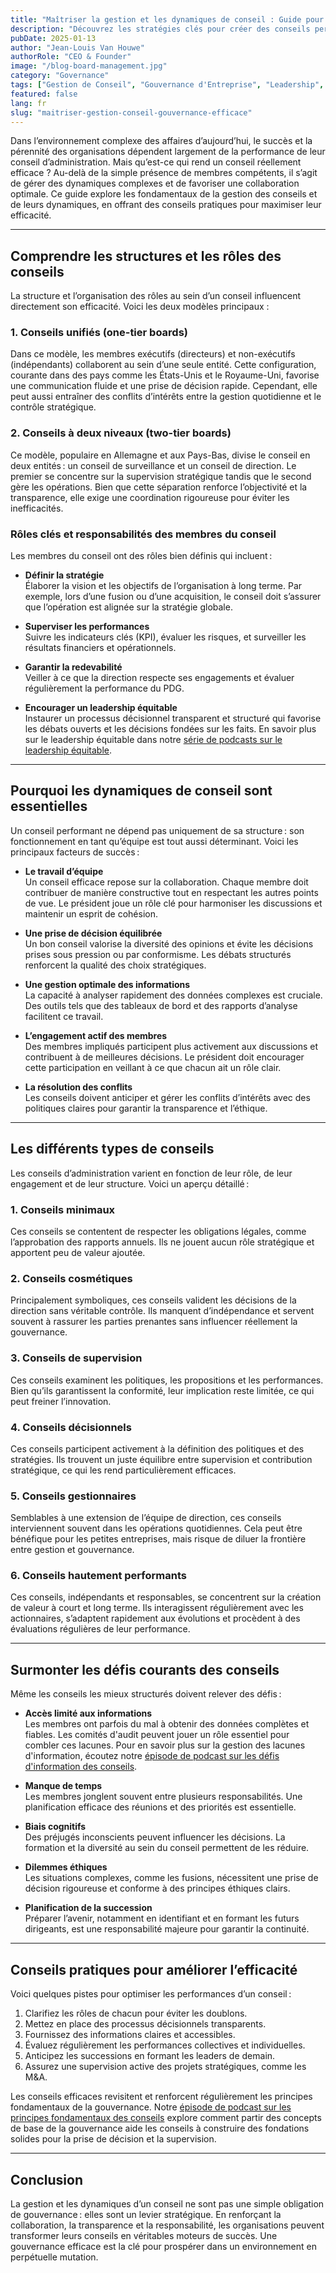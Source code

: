 ```yaml
---
title: "Maîtriser la gestion et les dynamiques de conseil : Guide pour une gouvernance efficace"
description: "Découvrez les stratégies clés pour créer des conseils performants, comprendre leurs dynamiques et renforcer une gouvernance efficace pour garantir la croissance durable des organisations."
pubDate: 2025-01-13
author: "Jean-Louis Van Houwe"
authorRole: "CEO & Founder"
image: "/blog-board-management.jpg"
category: "Governance"
tags: ["Gestion de Conseil", "Gouvernance d'Entreprise", "Leadership", "Stratégie"]
featured: false
lang: fr
slug: "maitriser-gestion-conseil-gouvernance-efficace"
---
```


Dans l’environnement complexe des affaires d’aujourd’hui, le succès et la pérennité des organisations dépendent largement de la performance de leur conseil d’administration. Mais qu’est-ce qui rend un conseil réellement efficace ? Au-delà de la simple présence de membres compétents, il s’agit de gérer des dynamiques complexes et de favoriser une collaboration optimale. Ce guide explore les fondamentaux de la gestion des conseils et de leurs dynamiques, en offrant des conseils pratiques pour maximiser leur efficacité.

---

## Comprendre les structures et les rôles des conseils

La structure et l’organisation des rôles au sein d’un conseil influencent directement son efficacité. Voici les deux modèles principaux :

### 1. **Conseils unifiés (one-tier boards)**  
Dans ce modèle, les membres exécutifs (directeurs) et non-exécutifs (indépendants) collaborent au sein d’une seule entité. Cette configuration, courante dans des pays comme les États-Unis et le Royaume-Uni, favorise une communication fluide et une prise de décision rapide. Cependant, elle peut aussi entraîner des conflits d’intérêts entre la gestion quotidienne et le contrôle stratégique.

### 2. **Conseils à deux niveaux (two-tier boards)**  
Ce modèle, populaire en Allemagne et aux Pays-Bas, divise le conseil en deux entités : un conseil de surveillance et un conseil de direction. Le premier se concentre sur la supervision stratégique tandis que le second gère les opérations. Bien que cette séparation renforce l’objectivité et la transparence, elle exige une coordination rigoureuse pour éviter les inefficacités.

### Rôles clés et responsabilités des membres du conseil

Les membres du conseil ont des rôles bien définis qui incluent :

- **Définir la stratégie**  
  Élaborer la vision et les objectifs de l’organisation à long terme. Par exemple, lors d’une fusion ou d’une acquisition, le conseil doit s’assurer que l’opération est alignée sur la stratégie globale.

- **Superviser les performances**  
  Suivre les indicateurs clés (KPI), évaluer les risques, et surveiller les résultats financiers et opérationnels.

- **Garantir la redevabilité**  
  Veiller à ce que la direction respecte ses engagements et évaluer régulièrement la performance du PDG.

- **Encourager un leadership équitable**  
  Instaurer un processus décisionnel transparent et structuré qui favorise les débats ouverts et les décisions fondées sur les faits. En savoir plus sur le leadership équitable dans notre [série de podcasts sur le leadership équitable](/podcast/leading-with-fairness-unlocking-the-power-of-fair-process-leadership).


---

## Pourquoi les dynamiques de conseil sont essentielles

Un conseil performant ne dépend pas uniquement de sa structure : son fonctionnement en tant qu’équipe est tout aussi déterminant. Voici les principaux facteurs de succès :

- **Le travail d’équipe**  
  Un conseil efficace repose sur la collaboration. Chaque membre doit contribuer de manière constructive tout en respectant les autres points de vue. Le président joue un rôle clé pour harmoniser les discussions et maintenir un esprit de cohésion.

- **Une prise de décision équilibrée**  
  Un bon conseil valorise la diversité des opinions et évite les décisions prises sous pression ou par conformisme. Les débats structurés renforcent la qualité des choix stratégiques.

- **Une gestion optimale des informations**  
  La capacité à analyser rapidement des données complexes est cruciale. Des outils tels que des tableaux de bord et des rapports d’analyse facilitent ce travail.

- **L’engagement actif des membres**  
  Des membres impliqués participent plus activement aux discussions et contribuent à de meilleures décisions. Le président doit encourager cette participation en veillant à ce que chacun ait un rôle clair.

- **La résolution des conflits**  
  Les conseils doivent anticiper et gérer les conflits d’intérêts avec des politiques claires pour garantir la transparence et l’éthique.

---

## Les différents types de conseils

Les conseils d’administration varient en fonction de leur rôle, de leur engagement et de leur structure. Voici un aperçu détaillé :

### 1. **Conseils minimaux**  
Ces conseils se contentent de respecter les obligations légales, comme l’approbation des rapports annuels. Ils ne jouent aucun rôle stratégique et apportent peu de valeur ajoutée.

### 2. **Conseils cosmétiques**  
Principalement symboliques, ces conseils valident les décisions de la direction sans véritable contrôle. Ils manquent d’indépendance et servent souvent à rassurer les parties prenantes sans influencer réellement la gouvernance.

### 3. **Conseils de supervision**  
Ces conseils examinent les politiques, les propositions et les performances. Bien qu’ils garantissent la conformité, leur implication reste limitée, ce qui peut freiner l’innovation.

### 4. **Conseils décisionnels**  
Ces conseils participent activement à la définition des politiques et des stratégies. Ils trouvent un juste équilibre entre supervision et contribution stratégique, ce qui les rend particulièrement efficaces.

### 5. **Conseils gestionnaires**  
Semblables à une extension de l’équipe de direction, ces conseils interviennent souvent dans les opérations quotidiennes. Cela peut être bénéfique pour les petites entreprises, mais risque de diluer la frontière entre gestion et gouvernance.

### 6. **Conseils hautement performants**  
Ces conseils, indépendants et responsables, se concentrent sur la création de valeur à court et long terme. Ils interagissent régulièrement avec les actionnaires, s’adaptent rapidement aux évolutions et procèdent à des évaluations régulières de leur performance.


---

## Surmonter les défis courants des conseils

Même les conseils les mieux structurés doivent relever des défis :

- **Accès limité aux informations**  
  Les membres ont parfois du mal à obtenir des données complètes et fiables. Les comités d'audit peuvent jouer un rôle essentiel pour combler ces lacunes. Pour en savoir plus sur la gestion des lacunes d'information, écoutez notre [épisode de podcast sur les défis d'information des conseils](/podcast/bridging-the-information-gap-enhancing-corporate-governance).

- **Manque de temps**  
  Les membres jonglent souvent entre plusieurs responsabilités. Une planification efficace des réunions et des priorités est essentielle.

- **Biais cognitifs**  
  Des préjugés inconscients peuvent influencer les décisions. La formation et la diversité au sein du conseil permettent de les réduire.

- **Dilemmes éthiques**  
  Les situations complexes, comme les fusions, nécessitent une prise de décision rigoureuse et conforme à des principes éthiques clairs.

- **Planification de la succession**  
  Préparer l’avenir, notamment en identifiant et en formant les futurs dirigeants, est une responsabilité majeure pour garantir la continuité.
  

---

## Conseils pratiques pour améliorer l’efficacité

Voici quelques pistes pour optimiser les performances d’un conseil :

1. Clarifiez les rôles de chacun pour éviter les doublons.  
2. Mettez en place des processus décisionnels transparents.  
3. Fournissez des informations claires et accessibles.  
4. Évaluez régulièrement les performances collectives et individuelles.  
5. Anticipez les successions en formant les leaders de demain.  
6. Assurez une supervision active des projets stratégiques, comme les M&A.  


Les conseils efficaces revisitent et renforcent régulièrement les principes fondamentaux de la gouvernance. Notre [épisode de podcast sur les principes fondamentaux des conseils](/podcast/board-first-principles-foundations-for-effective-governance) explore comment partir des concepts de base de la gouvernance aide les conseils à construire des fondations solides pour la prise de décision et la supervision.

---

## Conclusion

La gestion et les dynamiques d’un conseil ne sont pas une simple obligation de gouvernance : elles sont un levier stratégique. En renforçant la collaboration, la transparence et la responsabilité, les organisations peuvent transformer leurs conseils en véritables moteurs de succès. Une gouvernance efficace est la clé pour prospérer dans un environnement en perpétuelle mutation.





